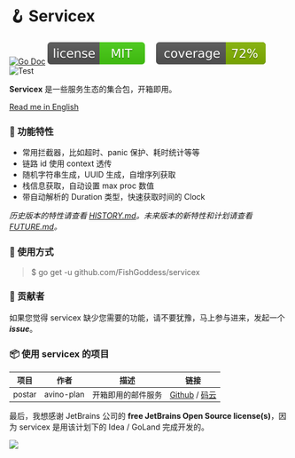 # 🪝 Servicex

[![Go Doc](_icons/godoc.svg)](https://pkg.go.dev/github.com/FishGoddess/servicex)
[![License](_icons/license.svg)](https://opensource.org/licenses/MIT)
[![License](_icons/coverage.svg)](_icons/coverage.svg)
![Test](https://github.com/FishGoddess/servicex/actions/workflows/check.yml/badge.svg)

**Servicex** 是一些服务生态的集合包，开箱即用。

[Read me in English](./README.en.md)

### 📝 功能特性

* 常用拦截器，比如超时、panic 保护、耗时统计等等
* 链路 id 使用 context 透传
* 随机字符串生成，UUID 生成，自增序列获取
* 栈信息获取，自动设置 max proc 数值
* 带自动解析的 Duration 类型，快速获取时间的 Clock

_历史版本的特性请查看 [HISTORY.md](./HISTORY.md)。未来版本的新特性和计划请查看 [FUTURE.md](./FUTURE.md)。_

### 🔧 使用方式

> $ go get -u github.com/FishGoddess/servicex

### 👥 贡献者

如果您觉得 servicex 缺少您需要的功能，请不要犹豫，马上参与进来，发起一个 _**issue**_。

### 📦 使用 servicex 的项目

| 项目     | 作者         | 描述        | 链接                                                                                         |
|--------|------------|-----------|--------------------------------------------------------------------------------------------|
| postar | avino-plan | 开箱即用的邮件服务 | [Github](https://github.com/avino-plan/postar) / [码云](https://gitee.com/avino-plan/postar) |

最后，我想感谢 JetBrains 公司的 **free JetBrains Open Source license(s)**，因为 servicex 是用该计划下的 Idea /
GoLand 完成开发的。

<a href="https://www.jetbrains.com/?from=servicex" target="_blank"><img src="./_icons/jetbrains.png" width="250"/></a>